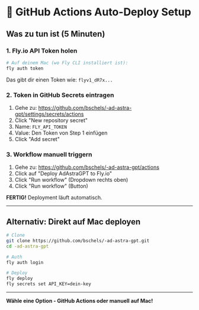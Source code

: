 # 🚀 GitHub Actions Auto-Deploy Setup

## Was zu tun ist (5 Minuten)

### 1. Fly.io API Token holen

```bash
# Auf deinem Mac (wo Fly CLI installiert ist):
fly auth token
```

Das gibt dir einen Token wie: `flyv1_dR7x...`

### 2. Token in GitHub Secrets eintragen

1. Gehe zu: https://github.com/bschels/-ad-astra-gpt/settings/secrets/actions
2. Click "New repository secret"
3. Name: `FLY_API_TOKEN`
4. Value: Den Token von Step 1 einfügen
5. Click "Add secret"

### 3. Workflow manuell triggern

1. Gehe zu: https://github.com/bschels/-ad-astra-gpt/actions
2. Click auf "Deploy AdAstraGPT to Fly.io"
3. Click "Run workflow" (Dropdown rechts oben)
4. Click "Run workflow" (Button)

**FERTIG!** Deployment läuft automatisch.

---

## Alternativ: Direkt auf Mac deployen

```bash
# Clone
git clone https://github.com/bschels/-ad-astra-gpt.git
cd -ad-astra-gpt

# Auth
fly auth login

# Deploy
fly deploy
fly secrets set API_KEY=dein-key
```

---

**Wähle eine Option - GitHub Actions oder manuell auf Mac!**

